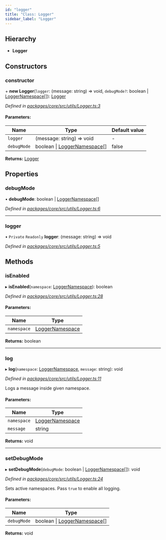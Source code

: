 ```yaml
---
id: "logger"
title: "Class: Logger"
sidebar_label: "Logger"
---
```


## Hierarchy

* **Logger**

## Constructors

### constructor

\+ **new Logger**(`logger`: (message: string) => void, `debugMode?`: boolean \| [LoggerNamespace](../index.md#loggernamespace)[]): [Logger](logger.md)

*Defined in [packages/core/src/utils/Logger.ts:3](https://github.com/mikro-orm/mikro-orm/blob/18b580bb42/packages/core/src/utils/Logger.ts#L3)*

#### Parameters:

Name | Type | Default value |
------ | ------ | ------ |
`logger` | (message: string) => void | - |
`debugMode` | boolean \| [LoggerNamespace](../index.md#loggernamespace)[] | false |

**Returns:** [Logger](logger.md)

## Properties

### debugMode

•  **debugMode**: boolean \| [LoggerNamespace](../index.md#loggernamespace)[]

*Defined in [packages/core/src/utils/Logger.ts:6](https://github.com/mikro-orm/mikro-orm/blob/18b580bb42/packages/core/src/utils/Logger.ts#L6)*

___

### logger

• `Private` `Readonly` **logger**: (message: string) => void

*Defined in [packages/core/src/utils/Logger.ts:5](https://github.com/mikro-orm/mikro-orm/blob/18b580bb42/packages/core/src/utils/Logger.ts#L5)*

## Methods

### isEnabled

▸ **isEnabled**(`namespace`: [LoggerNamespace](../index.md#loggernamespace)): boolean

*Defined in [packages/core/src/utils/Logger.ts:28](https://github.com/mikro-orm/mikro-orm/blob/18b580bb42/packages/core/src/utils/Logger.ts#L28)*

#### Parameters:

Name | Type |
------ | ------ |
`namespace` | [LoggerNamespace](../index.md#loggernamespace) |

**Returns:** boolean

___

### log

▸ **log**(`namespace`: [LoggerNamespace](../index.md#loggernamespace), `message`: string): void

*Defined in [packages/core/src/utils/Logger.ts:11](https://github.com/mikro-orm/mikro-orm/blob/18b580bb42/packages/core/src/utils/Logger.ts#L11)*

Logs a message inside given namespace.

#### Parameters:

Name | Type |
------ | ------ |
`namespace` | [LoggerNamespace](../index.md#loggernamespace) |
`message` | string |

**Returns:** void

___

### setDebugMode

▸ **setDebugMode**(`debugMode`: boolean \| [LoggerNamespace](../index.md#loggernamespace)[]): void

*Defined in [packages/core/src/utils/Logger.ts:24](https://github.com/mikro-orm/mikro-orm/blob/18b580bb42/packages/core/src/utils/Logger.ts#L24)*

Sets active namespaces. Pass `true` to enable all logging.

#### Parameters:

Name | Type |
------ | ------ |
`debugMode` | boolean \| [LoggerNamespace](../index.md#loggernamespace)[] |

**Returns:** void
